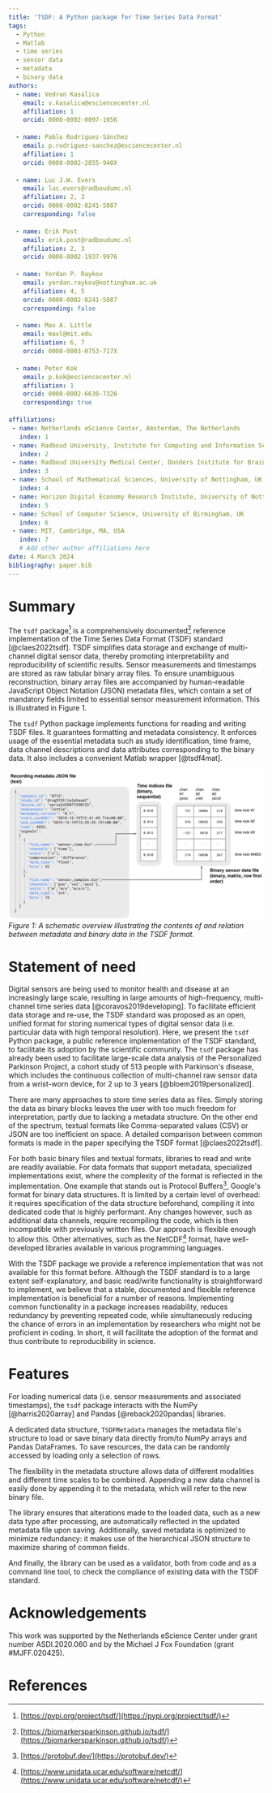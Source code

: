```yaml
---
title: 'TSDF: A Python package for Time Series Data Format'
tags:
  - Python
  - Matlab
  - time series
  - sensor data
  - metadata
  - binary data
authors:
  - name: Vedran Kasalica
    email: v.kasalica@esciencecenter.nl
    affiliation: 1
    orcid: 0000-0002-0097-1056

  - name: Pablo Rodríguez-Sánchez
    email: p.rodriguez-sanchez@esciencecenter.nl
    affiliation: 1
    orcid: 0000-0002-2855-940X

  - name: Luc J.W. Evers
    email: luc.evers@radboudumc.nl
    affiliation: 2, 3
    orcid: 0000-0002-8241-5087
    corresponding: false

  - name: Erik Post
    email: erik.post@radboudumc.nl
    affiliation: 2, 3
    orcid: 0000-0002-1937-9976

  - name: Yordan P. Raykov
    email: yordan.raykov@nottingham.ac.uk
    affiliation: 4, 5
    orcid: 0000-0002-8241-5087
    corresponding: false

  - name: Max A. Little
    email: maxl@mit.edu
    affiliation: 6, 7
    orcid: 0000-0003-0753-717X

  - name: Peter Kok
    email: p.kok@esciencecenter.nl
    affiliation: 1
    orcid: 0000-0002-6630-7326
    corresponding: true

affiliations:
 - name: Netherlands eScience Center, Amsterdam, The Netherlands
   index: 1
 - name: Radboud University, Institute for Computing and Information Sciences, Department of Data Science, Nijmegen, Netherlands, 
   index: 2
 - name: Radboud University Medical Center, Donders Institute for Brain, Cognition and Behaviour, Department of Neurology, Center of Expertise for Parkinson and Movement Disorders, Nijmegen, Netherlands
   index: 3
 - name: School of Mathematical Sciences, University of Nottingham, UK
   index: 4
 - name: Horizon Digital Economy Research Institute, University of Nottingham, UK
   index: 5
 - name: School of Computer Science, University of Birmingham, UK
   index: 6
 - name: MIT, Cambridge, MA, USA
   index: 7
   # Add other author affiliations here
date: 4 March 2024
bibliography: paper.bib
---
```


# Summary

The `tsdf` package[^1] is a comprehensively documented[^2] reference implementation of the Time Series Data Format (TSDF) standard [@claes2022tsdf]. TSDF simplifies data storage and exchange of multi-channel digital sensor data, thereby promoting interpretability and reproducibility of scientific results. Sensor measurements and timestamps are stored as raw tabular binary array files. To ensure unambiguous reconstruction, binary array files are accompanied by human-readable JavaScript Object Notation (JSON) metadata files, which contain a set of mandatory fields limited to essential sensor measurement information. This is illustrated in Figure 1.

The `tsdf` Python package implements functions for reading and writing TSDF files. It guarantees formatting and metadata consistency. It enforces usage of the essential metadata such as study identification, time frame, data channel descriptions and data attributes corresponding to the binary data. It also includes a convenient Matlab wrapper [@tsdf4mat].

![Figure 1: A schematic overview illustrating the contents of and relation between metadata and binary data in the TSDF format.](tsdf-illustration.png)
*Figure 1: A schematic overview illustrating the contents of and relation between metadata and binary data in the TSDF format.*


# Statement of need

Digital sensors are being used to monitor health and disease at an increasingly large scale, resulting in large amounts of high-frequency, multi-channel time series data [@coravos2019developing]. To facilitate efficient data storage and re-use, the TSDF standard was proposed as an open, unified format for storing numerical types of digital sensor data (i.e. particular data with high temporal resolution). Here, we present the `tsdf` Python package, a public reference implementation of the TSDF standard, to facilitate its adoption by the scientific community. The `tsdf` package has already been used to facilitate large-scale data analysis of the Personalized Parkinson Project, a cohort study of 513 people with Parkinson's disease, which includes the continuous collection of multi-channel raw sensor data from a wrist-worn device, for 2 up to 3 years [@bloem2019personalized].

There are many approaches to store time series data as files. Simply storing the data as binary blocks leaves the user with too much freedom for interpretation, partly due to lacking a metadata structure. On the other end of the spectrum, textual formats like Comma-separated values (CSV) or JSON are too inefficient on space. A detailed comparison between common formats is made in the paper specifying the TSDF format [@claes2022tsdf].

For both basic binary files and textual formats, libraries to read and write are readily available. For data formats that support metadata, specialized implementations exist, where the complexity of the format is reflected in the implementation.
One example that stands out is Protocol Buffers[^3], Google's format for binary data structures. It is limited by a certain level of overhead: it requires specification of the data structure beforehand, compiling it into dedicated code that is highly performant. Any changes however, such as additional data channels, require recompiling the code, which is then incompatible with previously written files. Our approach is flexible enough to allow this.
Other alternatives, such as the NetCDF[^4] format, have well-developed libraries available in various programming languages.

With the TSDF package we provide a reference implementation that was not available for this format before. Although the TSDF standard is to a large extent self-explanatory, and basic read/write functionality is straightforward to implement, we believe that a stable, documented and flexible reference implementation is beneficial for a number of reasons. Implementing common functionality in a package increases readability, reduces redundancy by preventing repeated code, while simultaneously reducing the chance of errors in an implementation by researchers who might not be proficient in coding. In short, it will facilitate the adoption of the format and thus contribute to reproducibility in science.


# Features

For loading numerical data (i.e. sensor measurements and associated timestamps), the `tsdf` package interacts with the NumPy [@harris2020array] and Pandas [@reback2020pandas] libraries.

A dedicated data structure, `TSDFMetadata` manages the metadata file's structure to load or save binary data directly from/to NumPy arrays and Pandas DataFrames. To save resources, the data can be randomly accessed by loading only a selection of rows.

The flexibility in the metadata structure allows data of different modalities and different time scales to be combined. Appending a new data channel is easily done by appending it to the metadata, which will refer to the new binary file.

The library ensures that alterations made to the loaded data, such as a new data type after processing, are automatically reflected in the updated metadata file upon saving. Additionally, saved metadata is optimized to minimize redundancy: it makes use of the hierarchical JSON structure to maximize sharing of common fields.

And finally, the library can be used as a validator, both from code and as a command line tool, to check the compliance of existing data with the TSDF standard.


# Acknowledgements

This work was supported by the Netherlands eScience Center under grant number ASDI.2020.060 and by the Michael J Fox Foundation (grant #MJFF.020425). 


# References

<!-- Footnotes -->
[^1]: [https://pypi.org/project/tsdf/](https://pypi.org/project/tsdf/)
[^2]: [https://biomarkersparkinson.github.io/tsdf/](https://biomarkersparkinson.github.io/tsdf/)
[^3]: [https://protobuf.dev/](https://protobuf.dev/)
[^4]: [https://www.unidata.ucar.edu/software/netcdf/](https://www.unidata.ucar.edu/software/netcdf/)
